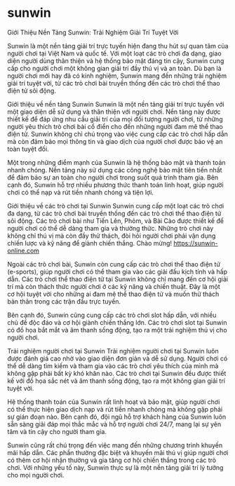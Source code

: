 # sunwin
Giới Thiệu Nền Tảng Sunwin: Trải Nghiệm Giải Trí Tuyệt Vời

Sunwin là một nền tảng giải trí trực tuyến hiện đang thu hút sự quan tâm của người chơi tại Việt Nam và quốc tế. Với một loạt các trò chơi đa dạng, giao diện người dùng thân thiện và hệ thống bảo mật đáng tin cậy, Sunwin cung cấp cho người chơi một không gian giải trí đầy thú vị và an toàn. Dù bạn là người chơi mới hay đã có kinh nghiệm, Sunwin mang đến những trải nghiệm giải trí tuyệt vời, từ các trò chơi bài truyền thống đến các trò chơi thể thao điện tử sôi động.

Giới thiệu về nền tảng Sunwin
Sunwin là một nền tảng giải trí trực tuyến với một giao diện dễ sử dụng và thân thiện với người chơi. Nền tảng này được thiết kế để đáp ứng nhu cầu giải trí của mọi đối tượng người chơi, từ những người yêu thích trò chơi bài cổ điển cho đến những người đam mê thể thao điện tử. Sunwin không chỉ chú trọng vào việc cung cấp các trò chơi hấp dẫn mà còn đảm bảo mọi thông tin và giao dịch của người chơi được bảo vệ an toàn tuyệt đối.

Một trong những điểm mạnh của Sunwin là hệ thống bảo mật và thanh toán nhanh chóng. Nền tảng này sử dụng các công nghệ bảo mật tiên tiến nhất để đảm bảo sự an toàn cho người chơi trong suốt quá trình tham gia. Bên cạnh đó, Sunwin hỗ trợ nhiều phương thức thanh toán linh hoạt, giúp người chơi có thể nạp và rút tiền nhanh chóng và tiện lợi.

Giới thiệu về các trò chơi tại Sunwin
Sunwin cung cấp một loạt các trò chơi đa dạng, từ các trò chơi bài truyền thống đến các trò chơi thể thao điện tử sôi động. Các trò chơi bài như Tiến Lên, Phỏm, và Bài Cào được thiết kế để người chơi có thể dễ dàng tham gia và thưởng thức. Những trò chơi này không chỉ thú vị mà còn đầy thử thách, đòi hỏi người chơi phải vận dụng chiến lược và kỹ năng để giành chiến thắng. Chào mừng! https://sunwin-online.com

Ngoài các trò chơi bài, Sunwin còn cung cấp các trò chơi thể thao điện tử (e-sports), giúp người chơi có thể tham gia vào các giải đấu kịch tính và hấp dẫn. Các trò chơi thể thao điện tử tại Sunwin không chỉ mang đến cơ hội giải trí mà còn thách thức người chơi ở các kỹ năng và chiến thuật. Đây là một cơ hội tuyệt vời cho những ai đam mê thể thao điện tử và muốn thử thách bản thân trong các trận đấu trực tuyến.

Bên cạnh đó, Sunwin cũng cung cấp các trò chơi slot hấp dẫn, với nhiều chủ đề độc đáo và cơ hội giành chiến thắng lớn. Các trò chơi slot tại Sunwin có đồ họa bắt mắt và âm thanh sống động, tạo ra một trải nghiệm thú vị cho người chơi.

Trải nghiệm người chơi tại Sunwin
Trải nghiệm người chơi tại Sunwin luôn được đánh giá cao nhờ vào giao diện đơn giản và dễ sử dụng. Người chơi có thể dễ dàng tìm kiếm và tham gia vào các trò chơi yêu thích của mình mà không gặp phải bất kỳ khó khăn nào. Các trò chơi tại Sunwin đều được thiết kế với đồ họa sắc nét và âm thanh sống động, tạo ra một không gian giải trí tuyệt vời.

Hệ thống thanh toán của Sunwin rất linh hoạt và bảo mật, giúp người chơi có thể thực hiện giao dịch nạp và rút tiền nhanh chóng mà không gặp phải sự gián đoạn nào. Bên cạnh đó, đội ngũ hỗ trợ khách hàng của Sunwin luôn sẵn sàng giải đáp mọi thắc mắc và hỗ trợ người chơi 24/7, mang lại sự yên tâm và tin cậy cho người tham gia.

Sunwin cũng rất chú trọng đến việc mang đến những chương trình khuyến mãi hấp dẫn. Các phần thưởng đặc biệt và khuyến mãi thú vị giúp người chơi có thêm cơ hội nhận thưởng và gia tăng cơ hội chiến thắng trong các trò chơi. Với những yếu tố này, Sunwin thực sự là một nền tảng giải trí lý tưởng cho mọi người chơi.
